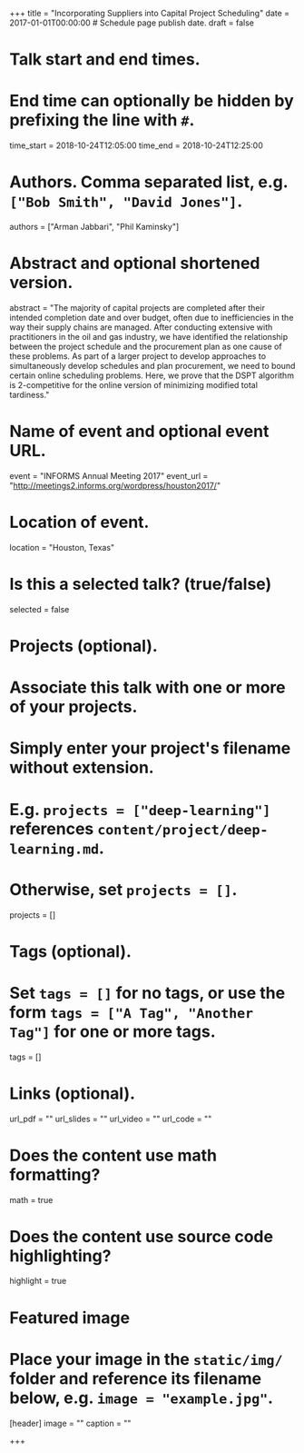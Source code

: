 +++
title = "Incorporating Suppliers into Capital Project Scheduling"
date = 2017-01-01T00:00:00  # Schedule page publish date.
draft = false

# Talk start and end times.
#   End time can optionally be hidden by prefixing the line with `#`.
time_start = 2018-10-24T12:05:00
time_end = 2018-10-24T12:25:00

# Authors. Comma separated list, e.g. `["Bob Smith", "David Jones"]`.
authors = ["Arman Jabbari", "Phil Kaminsky"]

# Abstract and optional shortened version.
abstract = "The majority of capital projects are completed after their intended completion date and over budget, often due to inefficiencies in the way their supply chains are managed. After conducting extensive with practitioners in the oil and gas industry, we have identified the relationship between the project schedule and the procurement plan as one cause of these problems. As part of a larger project to develop approaches to simultaneously develop schedules and plan procurement, we need to bound certain online scheduling problems. Here, we prove that the DSPT algorithm is 2-competitive for the online version of minimizing modified total tardiness."

# Name of event and optional event URL.
event = "INFORMS Annual Meeting 2017"
event_url = "http://meetings2.informs.org/wordpress/houston2017/"

# Location of event.
location = "Houston, Texas"

# Is this a selected talk? (true/false)
selected = false

# Projects (optional).
#   Associate this talk with one or more of your projects.
#   Simply enter your project's filename without extension.
#   E.g. `projects = ["deep-learning"]` references `content/project/deep-learning.md`.
#   Otherwise, set `projects = []`.
projects = []

# Tags (optional).
#   Set `tags = []` for no tags, or use the form `tags = ["A Tag", "Another Tag"]` for one or more tags.
tags = []

# Links (optional).
url_pdf = ""
url_slides = ""
url_video = ""
url_code = ""

# Does the content use math formatting?
math = true

# Does the content use source code highlighting?
highlight = true

# Featured image
# Place your image in the `static/img/` folder and reference its filename below, e.g. `image = "example.jpg"`.
[header]
image = ""
caption = ""

+++

